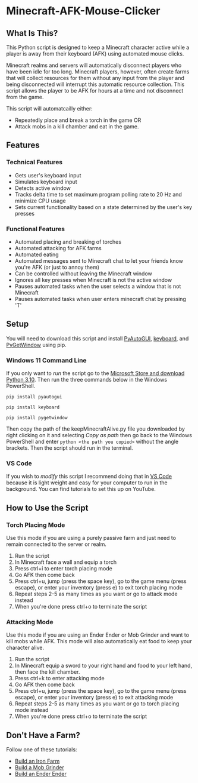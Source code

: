 # Minecraft-AFK-Mouse-Clicker

## What Is This?

This Python script is designed to keep a Minecraft character active while a player is away from their keyboard (AFK) using automated mouse clicks.

Minecraft realms and servers will automatically disconnect players who have been idle for too long. Minecraft players, however, often create farms that will collect resources for them without any input from the player and being disconnected will interrupt this automatic resource collection. This script allows the player to be AFK for hours at a time and not disconnect from the game. 

This script will automatcailly either:
* Repeatedly place and break a torch in the game OR 
* Attack mobs in a kill chamber and eat in the game.

## Features

### Technical Features

* Gets user's keyboard input
* Simulates keyboard input
* Detects active window
* Tracks delta time to set maximum program polling rate to 20 Hz and minimize CPU usage
* Sets current functionality based on a state determined by the user's key presses

### Functional Features

* Automated placing and breaking of torches
* Automated attacking for AFK farms
* Automated eating
* Automated messages sent to Minecraft chat to let your friends know you're AFK (or just to annoy them)
* Can be controlled without leaving the Minecraft window
* Ignores all key presses when Minecraft is not the active window
* Pauses automated tasks when the user selects a window that is not Minecraft
* Pauses automated tasks when user enters minecraft chat by pressing 'T'

## Setup

You will need to download this script and install [PyAutoGUI](https://pypi.org/project/PyAutoGUI/), [keyboard](https://pypi.org/project/keyboard/), and [PyGetWindow](https://pypi.org/project/PyGetWindow/) using pip.

### Windows 11 Command Line

If you only want to *run* the script go to the [Microsoft Store and download Python 3.10](https://apps.microsoft.com/store/detail/python-310/9PJPW5LDXLZ5). Then run the three commands below in the Windows PowerShell.

`pip install pyautogui`

`pip install keyboard` 

`pip install pygetwindow`

Then copy the path of the keepMinecraftAlive.py file you downloaded by right clicking on it and selecting *Copy as path* then go back to the Windows PowerShell and enter `python <the path you copied>` without the angle brackets. Then the script should run in the terminal.

### VS Code

If you wish to *modify* this script I recommend doing that in [VS Code](https://code.visualstudio.com/) because it is light weight and easy for your computer to run in the background. You can find tutorials to set this up on YouTube.

## How to Use the Script

### Torch Placing Mode

Use this mode if you are using a purely passive farm and just need to remain connected to the server or realm.

1. Run the script
2. In Minecraft face a wall and equip a torch
3. Press ctrl+i to enter torch placing mode
4. Go AFK then come back
5. Press ctrl+u, jump (press the space key), go to the game menu (press escape), or enter your inventory (press e) to exit torch placing mode
6. Repeat steps 2-5 as many times as you want or go to attack mode instead
7. When you're done press ctrl+o to terminate the script

### Attacking Mode

Use this mode if you are using an Ender Ender or Mob Grinder and want to kill mobs while AFK. This mode will also automatically eat food to keep your character alive.

1. Run the script
2. In Minecraft equip a sword to your right hand and food to your left hand, then face the kill chamber.
3. Press ctrl+k to enter attacking mode
4. Go AFK then come back
5. Press ctrl+u, jump (press the space key), go to the game menu (press escape), or enter your inventory (press e) to exit attacking mode
6. Repeat steps 2-5 as many times as you want or go to torch placing mode instead
7. When you're done press ctrl+o to terminate the script

## Don't Have a Farm?

Follow one of these tutorials:
- [Build an Iron Farm](https://www.youtube.com/watch?v=xDJtXznj8Fg)
- [Build a Mob Grinder](https://www.youtube.com/watch?v=USL0h4-nul4)
- [Build an Ender Ender](https://www.youtube.com/watch?v=nh8voJScSbw)

